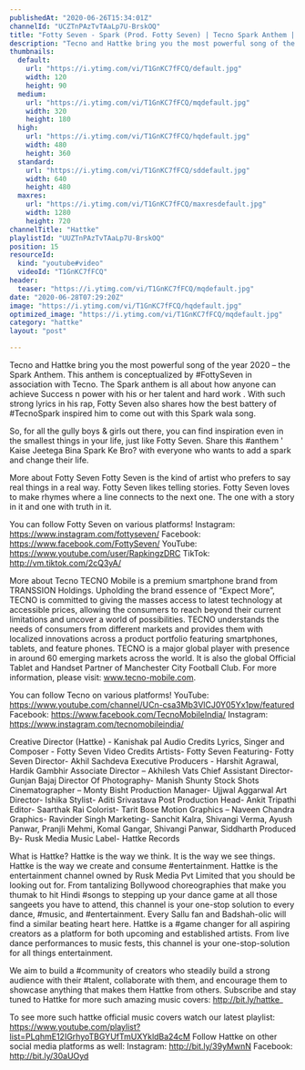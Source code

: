 ```yaml
---
publishedAt: "2020-06-26T15:34:01Z"
channelId: "UCZTnPAzTvTAaLp7U-BrskOQ"
title: "Fotty Seven - Spark (Prod. Fotty Seven) | Tecno Spark Anthem | Hattke Originals"
description: "Tecno and Hattke bring you the most powerful song of the year 2020 – the Spark Anthem. This anthem is conceptualized by #FottySeven in association with Tecno. The Spark anthem is all about how anyone can achieve Success n power with his or her talent and hard work . With such strong lyrics in his rap, Fotty Seven also shares how the best battery of #TecnoSpark inspired him to come out with this Spark wala song.\n\nSo, for all the gully boys & girls out there, you can find inspiration even in the smallest things in your life, just like Fotty Seven. Share this #anthem ' Kaise Jeetega Bina Spark Ke Bro? with everyone who wants to add a spark and change their life.\n\nMore about Fotty Seven\nFotty Seven is the kind of artist who prefers to say real things in a real way. Fotty Seven likes telling stories. Fotty Seven loves to make rhymes where a line connects to the next one. The one with a story in it and one with truth in it.\n\nYou can follow Fotty Seven on various platforms! \nInstagram: https://www.instagram.com/fottyseven/ \nFacebook: https://www.facebook.com/FottySeven/ \nYouTube: https://www.youtube.com/user/RapkingzDRC \nTikTok: http://vm.tiktok.com/2cQ3yA/\n\nMore about Tecno\nTECNO Mobile is a premium smartphone brand from TRANSSION Holdings. Upholding the brand essence of “Expect More”, TECNO is committed to giving the masses access to latest technology at accessible prices, allowing the consumers to reach beyond their current limitations and uncover a world of possibilities. TECNO understands the needs of consumers from different markets and provides them with localized innovations across a product portfolio featuring smartphones, tablets, and feature phones. TECNO is a major global player with presence in around 60 emerging markets across the world. It is also the global Official Tablet and Handset Partner of Manchester City Football Club. For more information, please visit: www.tecno-mobile.com.\n\nYou can follow Tecno on various platforms! YouTube: https://www.youtube.com/channel/UCn-csa3Mb3VlCJ0Y05Yx1pw/featured Facebook: https://www.facebook.com/TecnoMobileIndia/ Instagram: https://www.instagram.com/tecnomobileindia/\n\nCreative Director (Hattke) - Kanishak pal\nAudio Credits\nLyrics, Singer and Composer - Fotty Seven\nVideo Credits\nArtists- Fotty Seven\nFeaturing- Fotty Seven\nDirector- Akhil Sachdeva\nExecutive Producers - Harshit Agrawal, Hardik Gambhir\nAssociate Director – Akhilesh Vats\nChief Assistant Director- Gunjan Bajaj\nDirector Of Photography- Manish Shunty\nStock Shots Cinematographer – Monty Bisht\nProduction Manager- Ujjwal Aggarwal\nArt Director- Ishika\nStylist- Aditi Srivastava\nPost Production Head- Ankit Tripathi \nEditor- Saarthak Rai\nColorist- Tarit Bose\nMotion Graphics – Naveen Chandra\nGraphics- Ravinder Singh\nMarketing- Sanchit Kalra, Shivangi Verma, Ayush Panwar, Pranjli Mehmi, Komal Gangar, Shivangi Panwar, Siddharth\nProduced By- Rusk Media\nMusic Label- Hattke Records\n\nWhat is Hattke? Hattke is the way we think. It is the way we see things. Hattke is the way we create and consume #entertainment. Hattke is the entertainment channel owned by Rusk Media Pvt Limited that you should be looking out for. From tantalizing Bollywood choreographies that make you thumak to hit Hindi #songs to stepping up your dance game at all those sangeets you have to attend, this channel is your one-stop solution to every dance, #music, and #entertainment. Every Sallu fan and Badshah-olic will find a similar beating heart here. Hattke is a #game changer for all aspiring creators as a platform for both upcoming and established artists. From live dance performances to music fests, this channel is your one-stop-solution for all things entertainment.\n\nWe aim to build a #community of creators who steadily build a strong audience with their #talent, collaborate with them, and encourage them to showcase anything that makes them Hattke from others. Subscribe and stay tuned to Hattke for more such amazing music covers: http://bit.ly/hattke_\n\nTo see more such hattke official music covers watch our latest playlist: https://www.youtube.com/playlist?list=PLqhmE12IGrhyoTBGYUfTmUXYkldBa24cM\nFollow Hattke on other social media platforms as well: Instagram: http://bit.ly/39yMwnN \nFacebook: http://bit.ly/30aUOyd"
thumbnails:
  default:
    url: "https://i.ytimg.com/vi/T1GnKC7fFCQ/default.jpg"
    width: 120
    height: 90
  medium:
    url: "https://i.ytimg.com/vi/T1GnKC7fFCQ/mqdefault.jpg"
    width: 320
    height: 180
  high:
    url: "https://i.ytimg.com/vi/T1GnKC7fFCQ/hqdefault.jpg"
    width: 480
    height: 360
  standard:
    url: "https://i.ytimg.com/vi/T1GnKC7fFCQ/sddefault.jpg"
    width: 640
    height: 480
  maxres:
    url: "https://i.ytimg.com/vi/T1GnKC7fFCQ/maxresdefault.jpg"
    width: 1280
    height: 720
channelTitle: "Hattke"
playlistId: "UUZTnPAzTvTAaLp7U-BrskOQ"
position: 15
resourceId:
  kind: "youtube#video"
  videoId: "T1GnKC7fFCQ"
header:
  teaser: "https://i.ytimg.com/vi/T1GnKC7fFCQ/mqdefault.jpg"
date: "2020-06-28T07:29:20Z"
image: "https://i.ytimg.com/vi/T1GnKC7fFCQ/hqdefault.jpg"
optimized_image: "https://i.ytimg.com/vi/T1GnKC7fFCQ/mqdefault.jpg"
category: "hattke"
layout: "post"

---
```

Tecno and Hattke bring you the most powerful song of the year 2020 – the Spark Anthem. This anthem is conceptualized by #FottySeven in association with Tecno. The Spark anthem is all about how anyone can achieve Success n power with his or her talent and hard work . With such strong lyrics in his rap, Fotty Seven also shares how the best battery of #TecnoSpark inspired him to come out with this Spark wala song.

So, for all the gully boys & girls out there, you can find inspiration even in the smallest things in your life, just like Fotty Seven. Share this #anthem ' Kaise Jeetega Bina Spark Ke Bro? with everyone who wants to add a spark and change their life.

More about Fotty Seven
Fotty Seven is the kind of artist who prefers to say real things in a real way. Fotty Seven likes telling stories. Fotty Seven loves to make rhymes where a line connects to the next one. The one with a story in it and one with truth in it.

You can follow Fotty Seven on various platforms! 
Instagram: https://www.instagram.com/fottyseven/ 
Facebook: https://www.facebook.com/FottySeven/ 
YouTube: https://www.youtube.com/user/RapkingzDRC 
TikTok: http://vm.tiktok.com/2cQ3yA/

More about Tecno
TECNO Mobile is a premium smartphone brand from TRANSSION Holdings. Upholding the brand essence of “Expect More”, TECNO is committed to giving the masses access to latest technology at accessible prices, allowing the consumers to reach beyond their current limitations and uncover a world of possibilities. TECNO understands the needs of consumers from different markets and provides them with localized innovations across a product portfolio featuring smartphones, tablets, and feature phones. TECNO is a major global player with presence in around 60 emerging markets across the world. It is also the global Official Tablet and Handset Partner of Manchester City Football Club. For more information, please visit: www.tecno-mobile.com.

You can follow Tecno on various platforms! YouTube: https://www.youtube.com/channel/UCn-csa3Mb3VlCJ0Y05Yx1pw/featured Facebook: https://www.facebook.com/TecnoMobileIndia/ Instagram: https://www.instagram.com/tecnomobileindia/

Creative Director (Hattke) - Kanishak pal
Audio Credits
Lyrics, Singer and Composer - Fotty Seven
Video Credits
Artists- Fotty Seven
Featuring- Fotty Seven
Director- Akhil Sachdeva
Executive Producers - Harshit Agrawal, Hardik Gambhir
Associate Director – Akhilesh Vats
Chief Assistant Director- Gunjan Bajaj
Director Of Photography- Manish Shunty
Stock Shots Cinematographer – Monty Bisht
Production Manager- Ujjwal Aggarwal
Art Director- Ishika
Stylist- Aditi Srivastava
Post Production Head- Ankit Tripathi 
Editor- Saarthak Rai
Colorist- Tarit Bose
Motion Graphics – Naveen Chandra
Graphics- Ravinder Singh
Marketing- Sanchit Kalra, Shivangi Verma, Ayush Panwar, Pranjli Mehmi, Komal Gangar, Shivangi Panwar, Siddharth
Produced By- Rusk Media
Music Label- Hattke Records

What is Hattke? Hattke is the way we think. It is the way we see things. Hattke is the way we create and consume #entertainment. Hattke is the entertainment channel owned by Rusk Media Pvt Limited that you should be looking out for. From tantalizing Bollywood choreographies that make you thumak to hit Hindi #songs to stepping up your dance game at all those sangeets you have to attend, this channel is your one-stop solution to every dance, #music, and #entertainment. Every Sallu fan and Badshah-olic will find a similar beating heart here. Hattke is a #game changer for all aspiring creators as a platform for both upcoming and established artists. From live dance performances to music fests, this channel is your one-stop-solution for all things entertainment.

We aim to build a #community of creators who steadily build a strong audience with their #talent, collaborate with them, and encourage them to showcase anything that makes them Hattke from others. Subscribe and stay tuned to Hattke for more such amazing music covers: http://bit.ly/hattke_

To see more such hattke official music covers watch our latest playlist: https://www.youtube.com/playlist?list=PLqhmE12IGrhyoTBGYUfTmUXYkldBa24cM
Follow Hattke on other social media platforms as well: Instagram: http://bit.ly/39yMwnN 
Facebook: http://bit.ly/30aUOyd
